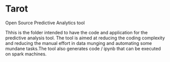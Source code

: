 # Tarot
Open Source Predictive Analytics tool

Thhis is the folder intended to have the code and application for the predictive analysis tool. The tool is aimed at reducing the coding complexity and reducing the manual effort in data munging and automating some mundane tasks.The tool also generates code / ipynb that can be executed on spark machines.
